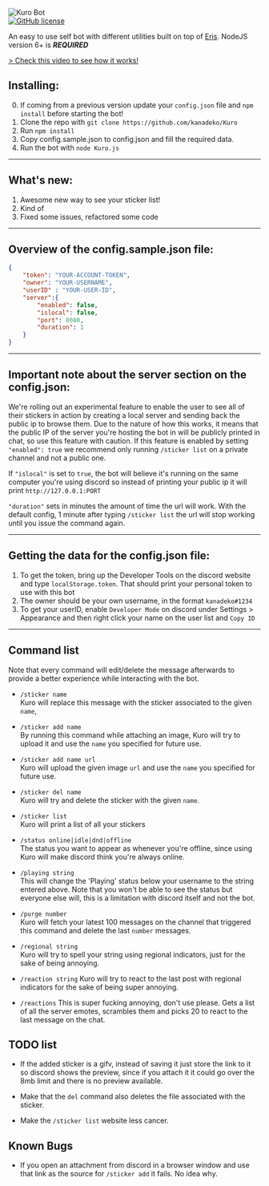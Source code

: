 ![Kuro Bot](http://i.imgur.com/ohS1PwH.png)   
[![GitHub license](https://img.shields.io/badge/license-MIT-blue.svg)](https://raw.githubusercontent.com/kanadeko/Kuro/master/LICENSE)

An easy to use self bot with different utilities built on top of [Eris](https://github.com/abalabahaha/eris/). NodeJS version 6+ is ***REQUIRED***

[> Check this video to see how it works!](https://my.mixtape.moe/pwcrem.webm)

## Installing:
0. If coming from a previous version update your `config.json` file and `npm install` before starting the bot!
1. Clone the repo with `git clone https://github.com/kanadeko/Kuro`
2. Run `npm install`
3. Copy config.sample.json to config.json and fill the required data.
4. Run the bot with `node Kuro.js`

---

## What's new:
1. Awesome new way to see your sticker list!
2. Kind of
3. Fixed some issues, refactored some code

---

## Overview of the config.sample.json file:
```json
{
    "token": "YOUR-ACCOUNT-TOKEN",
    "owner": "YOUR-USERNAME",
    "userID" : "YOUR-USER-ID",
    "server":{
        "enabled": false,
        "islocal": false,
        "port": 8080,
        "duration": 1
    }
}
```

---

## Important note about the server section on the config.json:
We're rolling out an experimental feature to enable the user to see all of their stickers in action by creating a local server and sending back the public ip to browse them.
Due to the nature of how this works, it means that the public IP of the server you're hosting the bot in will be publicly printed in chat, so use this feature with caution.
If this feature is enabled by setting `"enabled": true` we recommend only running `/sticker list` on a private channel and not a public one.

If `"islocal"` is set to `true`, the bot will believe it's running on the same computer you're using discord so instead of printing your public ip it will print `http://127.0.0.1:PORT`

`"duration"` sets in minutes the amount of time the url will work. With the default config, 1 minute after typing `/sticker list` the url will stop working until you issue the command again.

---

## Getting the data for the config.json file:
1. To get the token, bring up the Developer Tools on the discord website and type `localStorage.token`. That should print your personal token to use with this bot
2. The owner should be your own username, in the format `kanadeko#1234`
3. To get your userID, enable `Developer Mode` on discord under Settings > Appearance and then right click your name on the user list and `Copy ID`

---

## Command list

Note that every command will edit/delete the message afterwards to provide a better experience while interacting with the bot.

- `/sticker name`  
  Kuro will replace this message with the sticker associated to the given `name`,

- `/sticker add name`  
  By running this command while attaching an image, Kuro will try to upload it and use the `name` you specified for future use.

- `/sticker add name url`  
  Kuro will upload the given image `url` and use the `name` you specified for future use.

- `/sticker del name`  
  Kuro will try and delete the sticker with the given `name`.

- `/sticker list`  
  Kuro will print a list of all your stickers

- `/status online|idle|dnd|offline`  
  The status you want to appear as whenever you're offline, since using Kuro will make discord think you're always online.

- `/playing string`  
  This will change the 'Playing' status below your username to the string entered above. Note that you won't be able to see the status but everyone else will, this is a limitation with discord itself and not the bot.

- `/purge number`  
  Kuro will fetch your latest 100 messages on the channel that triggered this command and delete the last `number` messages.

- `/regional string`  
  Kuro will try to spell your string using regional indicators, just for the sake of being annoying.

- `/reaction string`
  Kuro will try to react to the last post with regional indicators for the sake of being super annoying.

- `/reactions`
  This is super fucking annoying, don't use please.
  Gets a list of all the server emotes, scrambles them and picks 20 to react to the last message on the chat.

## TODO list

- If the added sticker is a gifv, instead of saving it just store the link to it so discord shows the preview, since if you attach it it could go over the 8mb limit and there is no preview available.  

- Make that the `del` command also deletes the file associated with the sticker.  

- Make the `/sticker list` website less cancer.  

## Known Bugs

- If you open an attachment from discord in a browser window and use that link as the source for `/sticker add` it fails. No idea why.
